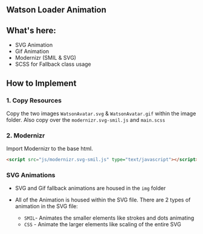 Watson Loader Animation
---

## What's here:

- SVG Animation
- Gif Animation
- Modernizr (SMIL & SVG)
- SCSS for Fallback class usage


## How to Implement

### 1. Copy Resources
Copy the two images `WatsonAvatar.svg` & `WatsonAvatar.gif` within the image folder. Also copy over the `modernizr.svg-smil.js` and `main.scss`

### 2. Modernizr

Import Modernizr to the base html.

```html
<script src="js/modernizr.svg-smil.js" type="text/javascript"></script> 
```

### SVG Animations
- SVG and Gif fallback animations are housed in the `img` folder

- All of the Animation is housed within the SVG file. There are 2 types of animation in the SVG file:
  - `SMIL`- Animates the smaller elements like strokes and dots animating 
  - `CSS` - Animate the larger elements like scaling of the entire SVG
